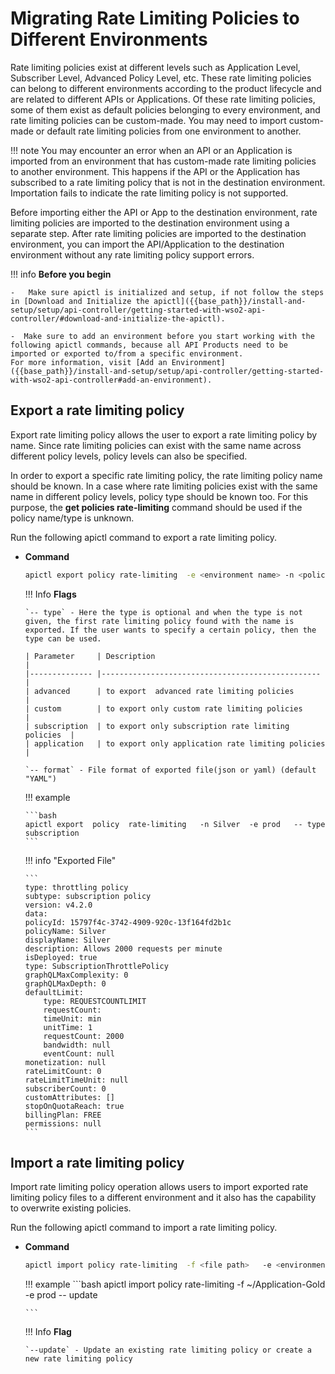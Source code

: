 # Migrating Rate Limiting Policies to Different Environments

Rate limiting policies exist at different levels such as Application Level, Subscriber Level, Advanced Policy Level, etc. These rate limiting policies can belong to different environments according to the product lifecycle and are related to different APIs or Applications. Of these rate limiting policies, some of them exist as default policies belonging to every environment, and rate limiting policies can be custom-made. You may need to import custom-made or default rate limiting policies from one environment to another.

!!! note
    You may encounter an error when an API or an Application is imported from an environment that has custom-made rate limiting policies to another environment. This happens if the API or the Application has subscribed to a rate limiting policy that is not in the destination environment. Importation fails to indicate the rate limiting policy is not supported.

Before importing either the API or App to the destination environment, rate limiting policies are imported to the destination environment using a separate step. After rate limiting policies are imported to the destination environment, you can import the API/Application to the destination environment without any rate limiting policy support errors.

!!! info
    **Before you begin** 

    -   Make sure apictl is initialized and setup, if not follow the steps in [Download and Initialize the apictl]({{base_path}}/install-and-setup/setup/api-controller/getting-started-with-wso2-api-controller/#download-and-initialize-the-apictl).

    -  Make sure to add an environment before you start working with the following apictl commands, because all API Products need to be imported or exported to/from a specific environment.      
    For more information, visit [Add an Environment]({{base_path}}/install-and-setup/setup/api-controller/getting-started-with-wso2-api-controller#add-an-environment).

## Export a rate limiting policy

Export rate limiting policy allows the user to export a rate limiting policy by name. Since rate limiting policies can exist with the same name across different policy levels, policy levels can also be specified.

In order to export a specific rate limiting policy, the rate limiting policy name should be known. In a case where rate limiting policies exist with the same name in different policy levels, policy type should be known too. For this purpose, the **get policies rate-limiting** command should be used if the policy name/type is unknown.

Run the following apictl command to export a rate limiting policy.

-   **Command**

    ```bash
    apictl export policy rate-limiting  -e <environment name> -n <policy name>    -- type <policy type>  -- format
    ```

    !!! Info
        **Flags**

        `-- type` - Here the type is optional and when the type is not given, the first rate limiting policy found with the name is exported. If the user wants to specify a certain policy, then the type can be used.

        | Parameter     | Description                                      |
        |-------------- |------------------------------------------------- |
        | advanced      | to export  advanced rate limiting policies          |
        | custom        | to export only custom rate limiting policies        |
        | subscription  | to export only subscription rate limiting policies  |
        | application   | to export only application rate limiting policies   |

        `-- format` - File format of exported file(json or yaml) (default "YAML")

    !!! example

        ```bash
        apictl export  policy  rate-limiting   -n Silver  -e prod   -- type subscription
        ```

    !!! info "Exported File"

        ```
        type: throttling policy
        subtype: subscription policy
        version: v4.2.0
        data:
        policyId: 15797f4c-3742-4909-920c-13f164fd2b1c
        policyName: Silver
        displayName: Silver
        description: Allows 2000 requests per minute
        isDeployed: true
        type: SubscriptionThrottlePolicy
        graphQLMaxComplexity: 0
        graphQLMaxDepth: 0
        defaultLimit:
            type: REQUESTCOUNTLIMIT
            requestCount:
            timeUnit: min
            unitTime: 1
            requestCount: 2000
            bandwidth: null
            eventCount: null
        monetization: null
        rateLimitCount: 0
        rateLimitTimeUnit: null
        subscriberCount: 0
        customAttributes: []
        stopOnQuotaReach: true
        billingPlan: FREE
        permissions: null
        ```


## Import a rate limiting policy

Import rate limiting policy operation allows users to import exported rate limiting policy files to a different environment and it also has the capability to overwrite existing policies.

Run the following apictl command to import a rate limiting policy.

-   **Command**

    ```bash
    apictl import policy rate-limiting  -f <file path>   -e <environment name>    -- update
    ```

    !!! example
        ```bash
        apictl import  policy rate-limiting   -f ~/Application-Gold  -e prod   -- update

        ```

    !!! Info
        **Flag**
        
        `--update` - Update an existing rate limiting policy or create a new rate limiting policy


